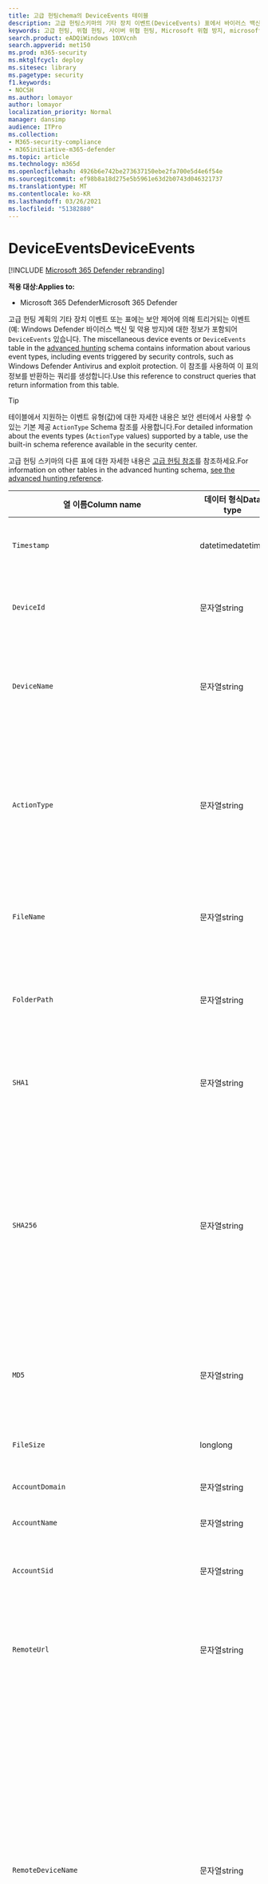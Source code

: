 ```yaml
---
title: 고급 헌팅chema의 DeviceEvents 테이블
description: 고급 헌팅스키마의 기타 장치 이벤트(DeviceEvents) 표에서 바이러스 백신, 방화벽 및 기타 이벤트 유형에 대해 자세히 알아보시다.
keywords: 고급 헌팅, 위협 헌팅, 사이버 위협 헌팅, Microsoft 위협 방지, microsoft 365, mtp, m365, 검색, 쿼리, 원격 분석, schema reference, kusto, table, column, data type, security events, antivirus, firewall, exploit guard, DeviceEvents
search.product: eADQiWindows 10XVcnh
search.appverid: met150
ms.prod: m365-security
ms.mktglfcycl: deploy
ms.sitesec: library
ms.pagetype: security
f1.keywords:
- NOCSH
ms.author: lomayor
author: lomayor
localization_priority: Normal
manager: dansimp
audience: ITPro
ms.collection:
- M365-security-compliance
- m365initiative-m365-defender
ms.topic: article
ms.technology: m365d
ms.openlocfilehash: 4926b6e742be273637150ebe2fa700e5d4e6f54e
ms.sourcegitcommit: ef98b8a18d275e5b5961e63d2b0743d046321737
ms.translationtype: MT
ms.contentlocale: ko-KR
ms.lasthandoff: 03/26/2021
ms.locfileid: "51382880"
---
```

# <a name="deviceevents"></a><span data-ttu-id="7dbf9-104">DeviceEvents</span><span class="sxs-lookup"><span data-stu-id="7dbf9-104">DeviceEvents</span></span>

[!INCLUDE [Microsoft 365 Defender rebranding](../includes/microsoft-defender.md)]

<span data-ttu-id="7dbf9-105">**적용 대상:**</span><span class="sxs-lookup"><span data-stu-id="7dbf9-105">**Applies to:**</span></span>
- <span data-ttu-id="7dbf9-106">Microsoft 365 Defender</span><span class="sxs-lookup"><span data-stu-id="7dbf9-106">Microsoft 365 Defender</span></span>

<span data-ttu-id="7dbf9-107">고급 헌팅 계획의 기타 장치 이벤트 또는 표에는 보안 제어에 의해 트리거되는 이벤트(예: Windows Defender 바이러스 백신 및 악용 방지)에 대한 정보가 포함되어 `DeviceEvents` 있습니다. [](advanced-hunting-overview.md)</span><span class="sxs-lookup"><span data-stu-id="7dbf9-107">The miscellaneous device events or `DeviceEvents` table in the [advanced hunting](advanced-hunting-overview.md) schema contains information about various event types, including events triggered by security controls, such as Windows Defender Antivirus and exploit protection.</span></span> <span data-ttu-id="7dbf9-108">이 참조를 사용하여 이 표의 정보를 반환하는 쿼리를 생성합니다.</span><span class="sxs-lookup"><span data-stu-id="7dbf9-108">Use this reference to construct queries that return information from this table.</span></span>

>[!TIP]
> <span data-ttu-id="7dbf9-109">테이블에서 지원하는 이벤트 유형(값)에 대한 자세한 내용은 보안 센터에서 사용할 수 있는 기본 제공 `ActionType` Schema 참조를 사용합니다.</span><span class="sxs-lookup"><span data-stu-id="7dbf9-109">For detailed information about the events types (`ActionType` values) supported by a table, use the built-in schema reference available in the security center.</span></span>

<span data-ttu-id="7dbf9-110">고급 헌팅 스키마의 다른 표에 대한 자세한 내용은 [고급 헌팅 참조](advanced-hunting-schema-tables.md)를 참조하세요.</span><span class="sxs-lookup"><span data-stu-id="7dbf9-110">For information on other tables in the advanced hunting schema, [see the advanced hunting reference](advanced-hunting-schema-tables.md).</span></span>


| <span data-ttu-id="7dbf9-111">열 이름</span><span class="sxs-lookup"><span data-stu-id="7dbf9-111">Column name</span></span> | <span data-ttu-id="7dbf9-112">데이터 형식</span><span class="sxs-lookup"><span data-stu-id="7dbf9-112">Data type</span></span> | <span data-ttu-id="7dbf9-113">설명</span><span class="sxs-lookup"><span data-stu-id="7dbf9-113">Description</span></span> |
|-------------|-----------|-------------|
| `Timestamp` | <span data-ttu-id="7dbf9-114">datetime</span><span class="sxs-lookup"><span data-stu-id="7dbf9-114">datetime</span></span> | <span data-ttu-id="7dbf9-115">이벤트가 기록된 날짜와 시간</span><span class="sxs-lookup"><span data-stu-id="7dbf9-115">Date and time when the event was recorded</span></span> |
| `DeviceId` | <span data-ttu-id="7dbf9-116">문자열</span><span class="sxs-lookup"><span data-stu-id="7dbf9-116">string</span></span> | <span data-ttu-id="7dbf9-117">서비스에서 시스템의 고유 식별자</span><span class="sxs-lookup"><span data-stu-id="7dbf9-117">Unique identifier for the machine in the service</span></span> |
| `DeviceName` | <span data-ttu-id="7dbf9-118">문자열</span><span class="sxs-lookup"><span data-stu-id="7dbf9-118">string</span></span> | <span data-ttu-id="7dbf9-119">컴퓨터의 FQDN(정규화된 도메인 이름)</span><span class="sxs-lookup"><span data-stu-id="7dbf9-119">Fully qualified domain name (FQDN) of the machine</span></span> |
| `ActionType` | <span data-ttu-id="7dbf9-120">문자열</span><span class="sxs-lookup"><span data-stu-id="7dbf9-120">string</span></span> | <span data-ttu-id="7dbf9-121">이벤트를 트리거한 활동의 유형입니다.</span><span class="sxs-lookup"><span data-stu-id="7dbf9-121">Type of activity that triggered the event.</span></span> <span data-ttu-id="7dbf9-122">자세한 내용은 포털 내 [Schema 참조를](advanced-hunting-schema-tables.md?#get-schema-information-in-the-security-center) 참조합니다.</span><span class="sxs-lookup"><span data-stu-id="7dbf9-122">See the [in-portal schema reference](advanced-hunting-schema-tables.md?#get-schema-information-in-the-security-center) for details</span></span> |
| `FileName` | <span data-ttu-id="7dbf9-123">문자열</span><span class="sxs-lookup"><span data-stu-id="7dbf9-123">string</span></span> | <span data-ttu-id="7dbf9-124">기록된 조치가 적용된 파일의 이름</span><span class="sxs-lookup"><span data-stu-id="7dbf9-124">Name of the file that the recorded action was applied to</span></span> |
| `FolderPath` | <span data-ttu-id="7dbf9-125">문자열</span><span class="sxs-lookup"><span data-stu-id="7dbf9-125">string</span></span> | <span data-ttu-id="7dbf9-126">기록된 작업이 적용된 파일이 들어 있는 폴더</span><span class="sxs-lookup"><span data-stu-id="7dbf9-126">Folder containing the file that the recorded action was applied to</span></span> |
| `SHA1` | <span data-ttu-id="7dbf9-127">문자열</span><span class="sxs-lookup"><span data-stu-id="7dbf9-127">string</span></span> | <span data-ttu-id="7dbf9-128">기록된 조치가 적용된 파일의 SHA-1</span><span class="sxs-lookup"><span data-stu-id="7dbf9-128">SHA-1 of the file that the recorded action was applied to</span></span> |
| `SHA256` | <span data-ttu-id="7dbf9-129">문자열</span><span class="sxs-lookup"><span data-stu-id="7dbf9-129">string</span></span> | <span data-ttu-id="7dbf9-130">기록된 조치가 적용된 파일의 SHA-256</span><span class="sxs-lookup"><span data-stu-id="7dbf9-130">SHA-256 of the file that the recorded action was applied to.</span></span> <span data-ttu-id="7dbf9-131">일반적으로이 필드는 채워지지 않습니다. 가능한 경우 SHA1 열을 사용합니다.</span><span class="sxs-lookup"><span data-stu-id="7dbf9-131">This field is usually not populated — use the SHA1 column when available.</span></span> |
| `MD5` | <span data-ttu-id="7dbf9-132">문자열</span><span class="sxs-lookup"><span data-stu-id="7dbf9-132">string</span></span> | <span data-ttu-id="7dbf9-133">기록된 작업이 적용된 파일의 MD5 해시입니다.</span><span class="sxs-lookup"><span data-stu-id="7dbf9-133">MD5 hash of the file that the recorded action was applied to</span></span> |
| `FileSize` | <span data-ttu-id="7dbf9-134">long</span><span class="sxs-lookup"><span data-stu-id="7dbf9-134">long</span></span> | <span data-ttu-id="7dbf9-135">파일 크기(bytes)입니다.</span><span class="sxs-lookup"><span data-stu-id="7dbf9-135">Size of the file in bytes</span></span> |
| `AccountDomain` | <span data-ttu-id="7dbf9-136">문자열</span><span class="sxs-lookup"><span data-stu-id="7dbf9-136">string</span></span> | <span data-ttu-id="7dbf9-137">계정의 도메인</span><span class="sxs-lookup"><span data-stu-id="7dbf9-137">Domain of the account</span></span> |
| `AccountName` | <span data-ttu-id="7dbf9-138">문자열</span><span class="sxs-lookup"><span data-stu-id="7dbf9-138">string</span></span> | <span data-ttu-id="7dbf9-139">계정의 사용자 이름</span><span class="sxs-lookup"><span data-stu-id="7dbf9-139">User name of the account</span></span> |
| `AccountSid` | <span data-ttu-id="7dbf9-140">문자열</span><span class="sxs-lookup"><span data-stu-id="7dbf9-140">string</span></span> | <span data-ttu-id="7dbf9-141">계정의 SID(보안 식별자)입니다.</span><span class="sxs-lookup"><span data-stu-id="7dbf9-141">Security Identifier (SID) of the account</span></span> |
| `RemoteUrl` | <span data-ttu-id="7dbf9-142">문자열</span><span class="sxs-lookup"><span data-stu-id="7dbf9-142">string</span></span> | <span data-ttu-id="7dbf9-143">연결된 URL 또는 FQDN(정규화된 도메인 이름)</span><span class="sxs-lookup"><span data-stu-id="7dbf9-143">URL or fully qualified domain name (FQDN) that was being connected to</span></span> |
| `RemoteDeviceName` | <span data-ttu-id="7dbf9-144">문자열</span><span class="sxs-lookup"><span data-stu-id="7dbf9-144">string</span></span> | <span data-ttu-id="7dbf9-145">영향을 받는 컴퓨터의 원격 작업을 수행한 컴퓨터의 이름입니다.</span><span class="sxs-lookup"><span data-stu-id="7dbf9-145">Name of the machine that performed a remote operation on the affected machine.</span></span> <span data-ttu-id="7dbf9-146">보고되는 이벤트에 따라 이 이름은 FQDN(정식 도메인 이름), NetBIOS 이름 또는 도메인 정보가 없는 호스트 이름일 수 있습니다.</span><span class="sxs-lookup"><span data-stu-id="7dbf9-146">Depending on the event being reported, this name could be a fully-qualified domain name (FQDN), a NetBIOS name, or a host name without domain information</span></span> |
| `ProcessId` | <span data-ttu-id="7dbf9-147">int</span><span class="sxs-lookup"><span data-stu-id="7dbf9-147">int</span></span> | <span data-ttu-id="7dbf9-148">새로 만든 프로세스의 PID(프로세스 ID)입니다.</span><span class="sxs-lookup"><span data-stu-id="7dbf9-148">Process ID (PID) of the newly created process</span></span> |
| `ProcessCommandLine` | <span data-ttu-id="7dbf9-149">문자열</span><span class="sxs-lookup"><span data-stu-id="7dbf9-149">string</span></span> | <span data-ttu-id="7dbf9-150">새 프로세스를 만드는 데 사용되는 명령줄</span><span class="sxs-lookup"><span data-stu-id="7dbf9-150">Command line used to create the new process</span></span> |
| `ProcessCreationTime` | <span data-ttu-id="7dbf9-151">datetime</span><span class="sxs-lookup"><span data-stu-id="7dbf9-151">datetime</span></span> | <span data-ttu-id="7dbf9-152">프로세스가 만들어진 날짜 및 시간</span><span class="sxs-lookup"><span data-stu-id="7dbf9-152">Date and time the process was created</span></span> |
| `ProcessTokenElevation` | <span data-ttu-id="7dbf9-153">문자열</span><span class="sxs-lookup"><span data-stu-id="7dbf9-153">string</span></span> | <span data-ttu-id="7dbf9-154">새로 만든 프로세스에 적용된 UAC(사용자 액세스 제어) 권한 상승의 유무를 나타내는 토큰 형식</span><span class="sxs-lookup"><span data-stu-id="7dbf9-154">Token type indicating the presence or absence of User Access Control (UAC) privilege elevation applied to the newly created process</span></span> |
| `LogonId` | <span data-ttu-id="7dbf9-155">문자열</span><span class="sxs-lookup"><span data-stu-id="7dbf9-155">string</span></span> | <span data-ttu-id="7dbf9-156">로그온 세션의 식별자입니다.</span><span class="sxs-lookup"><span data-stu-id="7dbf9-156">Identifier for a logon session.</span></span> <span data-ttu-id="7dbf9-157">이 식별자는 다시 시작 사이에 동일한 컴퓨터만 고유합니다.</span><span class="sxs-lookup"><span data-stu-id="7dbf9-157">This identifier is unique on the same machine only between restarts</span></span> |
| `RegistryKey` | <span data-ttu-id="7dbf9-158">문자열</span><span class="sxs-lookup"><span data-stu-id="7dbf9-158">string</span></span> | <span data-ttu-id="7dbf9-159">기록된 작업이 적용된 레지스트리 키</span><span class="sxs-lookup"><span data-stu-id="7dbf9-159">Registry key that the recorded action was applied to</span></span> |
| `RegistryValueName` | <span data-ttu-id="7dbf9-160">문자열</span><span class="sxs-lookup"><span data-stu-id="7dbf9-160">string</span></span> | <span data-ttu-id="7dbf9-161">기록된 작업이 적용된 레지스트리 값의 이름입니다.</span><span class="sxs-lookup"><span data-stu-id="7dbf9-161">Name of the registry value that the recorded action was applied to</span></span> |
| `RegistryValueData` | <span data-ttu-id="7dbf9-162">문자열</span><span class="sxs-lookup"><span data-stu-id="7dbf9-162">string</span></span> | <span data-ttu-id="7dbf9-163">기록된 작업이 적용된 레지스트리 값의 데이터</span><span class="sxs-lookup"><span data-stu-id="7dbf9-163">Data of the registry value that the recorded action was applied to</span></span> |
| `RemoteIP` | <span data-ttu-id="7dbf9-164">문자열</span><span class="sxs-lookup"><span data-stu-id="7dbf9-164">string</span></span> | <span data-ttu-id="7dbf9-165">연결된 IP 주소</span><span class="sxs-lookup"><span data-stu-id="7dbf9-165">IP address that was being connected to</span></span> |
| `RemotePort` | <span data-ttu-id="7dbf9-166">int</span><span class="sxs-lookup"><span data-stu-id="7dbf9-166">int</span></span> | <span data-ttu-id="7dbf9-167">연결되고 있는 원격 장치의 TCP 포트</span><span class="sxs-lookup"><span data-stu-id="7dbf9-167">TCP port on the remote device that was being connected to</span></span> |
| `LocalIP` | <span data-ttu-id="7dbf9-168">문자열</span><span class="sxs-lookup"><span data-stu-id="7dbf9-168">string</span></span> | <span data-ttu-id="7dbf9-169">통신 중에 사용되는 로컬 컴퓨터로 할당된 IP 주소</span><span class="sxs-lookup"><span data-stu-id="7dbf9-169">IP address assigned to the local machine used during communication</span></span> |
| `LocalPort` | <span data-ttu-id="7dbf9-170">int</span><span class="sxs-lookup"><span data-stu-id="7dbf9-170">int</span></span> | <span data-ttu-id="7dbf9-171">통신 중에 사용되는 로컬 컴퓨터의 TCP 포트</span><span class="sxs-lookup"><span data-stu-id="7dbf9-171">TCP port on the local machine used during communication</span></span> |
| `FileOriginUrl` | <span data-ttu-id="7dbf9-172">문자열</span><span class="sxs-lookup"><span data-stu-id="7dbf9-172">string</span></span> | <span data-ttu-id="7dbf9-173">파일을 다운로드한 URL</span><span class="sxs-lookup"><span data-stu-id="7dbf9-173">URL where the file was downloaded from</span></span> |
| `FileOriginIP` | <span data-ttu-id="7dbf9-174">문자열</span><span class="sxs-lookup"><span data-stu-id="7dbf9-174">string</span></span> | <span data-ttu-id="7dbf9-175">파일을 다운로드한 IP 주소</span><span class="sxs-lookup"><span data-stu-id="7dbf9-175">IP address where the file was downloaded from</span></span> |
| `InitiatingProcessSHA1` | <span data-ttu-id="7dbf9-176">문자열</span><span class="sxs-lookup"><span data-stu-id="7dbf9-176">string</span></span> | <span data-ttu-id="7dbf9-177">이벤트를 시작한 프로세스(이미지 파일)의 SHA-1</span><span class="sxs-lookup"><span data-stu-id="7dbf9-177">SHA-1 of the process (image file) that initiated the event</span></span> |
| `InitiatingProcessSHA256` | <span data-ttu-id="7dbf9-178">문자열</span><span class="sxs-lookup"><span data-stu-id="7dbf9-178">string</span></span> | <span data-ttu-id="7dbf9-179">이벤트를 시작한 프로세스(이미지 파일)의 SHA-256입니다.</span><span class="sxs-lookup"><span data-stu-id="7dbf9-179">SHA-256 of the process (image file) that initiated the event.</span></span> <span data-ttu-id="7dbf9-180">일반적으로이 필드는 채워지지 않습니다. 가능한 경우 SHA1 열을 사용합니다.</span><span class="sxs-lookup"><span data-stu-id="7dbf9-180">This field is usually not populated — use the SHA1 column when available.</span></span> |
| `InitiatingProcessMD5` | <span data-ttu-id="7dbf9-181">문자열</span><span class="sxs-lookup"><span data-stu-id="7dbf9-181">string</span></span> | <span data-ttu-id="7dbf9-182">이벤트를 시작한 프로세스(이미지 파일)의 MD5 해시입니다.</span><span class="sxs-lookup"><span data-stu-id="7dbf9-182">MD5 hash of the process (image file) that initiated the event</span></span> |
| `InitiatingProcessFileName` | <span data-ttu-id="7dbf9-183">문자열</span><span class="sxs-lookup"><span data-stu-id="7dbf9-183">string</span></span> | <span data-ttu-id="7dbf9-184">이벤트를 시작한 프로세스의 이름입니다.</span><span class="sxs-lookup"><span data-stu-id="7dbf9-184">Name of the process that initiated the event</span></span> |
| `InitiatingProcessFileSize` | <span data-ttu-id="7dbf9-185">long</span><span class="sxs-lookup"><span data-stu-id="7dbf9-185">long</span></span> | <span data-ttu-id="7dbf9-186">이벤트를 담당하는 프로세스를 시작한 파일의 크기입니다.</span><span class="sxs-lookup"><span data-stu-id="7dbf9-186">Size of the file that ran the process responsible for the event</span></span> |
| `InitiatingProcessFolderPath` | <span data-ttu-id="7dbf9-187">문자열</span><span class="sxs-lookup"><span data-stu-id="7dbf9-187">string</span></span> | <span data-ttu-id="7dbf9-188">이벤트를 시작한 프로세스(이미지 파일)가 포함된 폴더</span><span class="sxs-lookup"><span data-stu-id="7dbf9-188">Folder containing the process (image file) that initiated the event</span></span> |
| `InitiatingProcessId` | <span data-ttu-id="7dbf9-189">int</span><span class="sxs-lookup"><span data-stu-id="7dbf9-189">int</span></span> | <span data-ttu-id="7dbf9-190">이벤트를 시작한 프로세스의 PID(프로세스 ID)입니다.</span><span class="sxs-lookup"><span data-stu-id="7dbf9-190">Process ID (PID) of the process that initiated the event</span></span> |
| `InitiatingProcessCommandLine` | <span data-ttu-id="7dbf9-191">문자열</span><span class="sxs-lookup"><span data-stu-id="7dbf9-191">string</span></span> | <span data-ttu-id="7dbf9-192">이벤트를 시작한 프로세스를 실행하는 데 사용되는 명령줄</span><span class="sxs-lookup"><span data-stu-id="7dbf9-192">Command line used to run the process that initiated the event</span></span> |
| `InitiatingProcessCreationTime` | <span data-ttu-id="7dbf9-193">datetime</span><span class="sxs-lookup"><span data-stu-id="7dbf9-193">datetime</span></span> | <span data-ttu-id="7dbf9-194">이벤트를 시작한 프로세스가 시작된 날짜 및 시간</span><span class="sxs-lookup"><span data-stu-id="7dbf9-194">Date and time when the process that initiated the event was started</span></span> |
| `InitiatingProcessAccountDomain` | <span data-ttu-id="7dbf9-195">문자열</span><span class="sxs-lookup"><span data-stu-id="7dbf9-195">string</span></span> | <span data-ttu-id="7dbf9-196">이벤트를 담당하는 프로세스를 시작한 계정의 도메인입니다.</span><span class="sxs-lookup"><span data-stu-id="7dbf9-196">Domain of the account that ran the process responsible for the event</span></span> |
| `InitiatingProcessAccountName` | <span data-ttu-id="7dbf9-197">문자열</span><span class="sxs-lookup"><span data-stu-id="7dbf9-197">string</span></span> | <span data-ttu-id="7dbf9-198">이벤트를 담당하는 프로세스를 시작한 계정의 사용자 이름입니다.</span><span class="sxs-lookup"><span data-stu-id="7dbf9-198">User name of the account that ran the process responsible for the event</span></span> |
| `InitiatingProcessAccountSid` | <span data-ttu-id="7dbf9-199">문자열</span><span class="sxs-lookup"><span data-stu-id="7dbf9-199">string</span></span> | <span data-ttu-id="7dbf9-200">이벤트를 담당하는 프로세스를 시작한 계정의 SID(보안 식별자)입니다.</span><span class="sxs-lookup"><span data-stu-id="7dbf9-200">Security Identifier (SID) of the account that ran the process responsible for the event</span></span> |
| `InitiatingProcessAccountUpn` | <span data-ttu-id="7dbf9-201">문자열</span><span class="sxs-lookup"><span data-stu-id="7dbf9-201">string</span></span> | <span data-ttu-id="7dbf9-202">이벤트를 담당하는 프로세스를 시작한 계정의 UPN(사용자 계정 이름)입니다.</span><span class="sxs-lookup"><span data-stu-id="7dbf9-202">User principal name (UPN) of the account that ran the process responsible for the event</span></span> |
| `InitiatingProcessAccountObjectId` | <span data-ttu-id="7dbf9-203">문자열</span><span class="sxs-lookup"><span data-stu-id="7dbf9-203">string</span></span> | <span data-ttu-id="7dbf9-204">이벤트를 담당하는 프로세스를 시작한 사용자 계정의 Azure AD 개체 ID입니다.</span><span class="sxs-lookup"><span data-stu-id="7dbf9-204">Azure AD object ID of the user account that ran the process responsible for the event</span></span> |
| `InitiatingProcessVersionInfoCompanyName` | <span data-ttu-id="7dbf9-205">문자열</span><span class="sxs-lookup"><span data-stu-id="7dbf9-205">string</span></span> | <span data-ttu-id="7dbf9-206">이벤트를 담당하는 프로세스의 버전 정보(이미지 파일)의 회사 이름</span><span class="sxs-lookup"><span data-stu-id="7dbf9-206">Company name from the version information of the process (image file) responsible for the event</span></span> |
| `InitiatingProcessVersionInfoProductName` | <span data-ttu-id="7dbf9-207">문자열</span><span class="sxs-lookup"><span data-stu-id="7dbf9-207">string</span></span> | <span data-ttu-id="7dbf9-208">이벤트를 담당하는 프로세스의 버전 정보(이미지 파일)의 제품 이름</span><span class="sxs-lookup"><span data-stu-id="7dbf9-208">Product name from the version information of the process (image file) responsible for the event</span></span> |
| `InitiatingProcessVersionInfoProductVersion` | <span data-ttu-id="7dbf9-209">문자열</span><span class="sxs-lookup"><span data-stu-id="7dbf9-209">string</span></span> | <span data-ttu-id="7dbf9-210">이벤트를 담당하는 프로세스의 버전 정보(이미지 파일)의 제품 버전</span><span class="sxs-lookup"><span data-stu-id="7dbf9-210">Product version from the version information of the process (image file) responsible for the event</span></span> |
|` InitiatingProcessVersionInfoInternalFileName` | <span data-ttu-id="7dbf9-211">문자열</span><span class="sxs-lookup"><span data-stu-id="7dbf9-211">string</span></span> | <span data-ttu-id="7dbf9-212">이벤트를 담당하는 프로세스의 버전 정보(이미지 파일)의 내부 파일 이름</span><span class="sxs-lookup"><span data-stu-id="7dbf9-212">Internal file name from the version information of the process (image file) responsible for the event</span></span> |
| `InitiatingProcessVersionInfoOriginalFileName` | <span data-ttu-id="7dbf9-213">문자열</span><span class="sxs-lookup"><span data-stu-id="7dbf9-213">string</span></span> | <span data-ttu-id="7dbf9-214">이벤트를 담당하는 프로세스의 버전 정보(이미지 파일)의 원래 파일 이름입니다.</span><span class="sxs-lookup"><span data-stu-id="7dbf9-214">Original file name from the version information of the process (image file) responsible for the event</span></span> |
| `InitiatingProcessVersionInfoFileDescription` | <span data-ttu-id="7dbf9-215">문자열</span><span class="sxs-lookup"><span data-stu-id="7dbf9-215">string</span></span> | <span data-ttu-id="7dbf9-216">이벤트를 담당하는 프로세스(이미지 파일)의 버전 정보 설명</span><span class="sxs-lookup"><span data-stu-id="7dbf9-216">Description from the version information of the process (image file) responsible for the event</span></span> |
| `InitiatingProcessParentId` | <span data-ttu-id="7dbf9-217">int</span><span class="sxs-lookup"><span data-stu-id="7dbf9-217">int</span></span> | <span data-ttu-id="7dbf9-218">이벤트를 담당하는 프로세스를 시작한 상위 프로세스의 PID(프로세스 ID)입니다.</span><span class="sxs-lookup"><span data-stu-id="7dbf9-218">Process ID (PID) of the parent process that spawned the process responsible for the event</span></span> |
| `InitiatingProcessParentFileName` | <span data-ttu-id="7dbf9-219">문자열</span><span class="sxs-lookup"><span data-stu-id="7dbf9-219">string</span></span> | <span data-ttu-id="7dbf9-220">이벤트를 담당하는 프로세스를 시작한 상위 프로세스의 이름입니다.</span><span class="sxs-lookup"><span data-stu-id="7dbf9-220">Name of the parent process that spawned the process responsible for the event</span></span> |
| `InitiatingProcessParentCreationTime` | <span data-ttu-id="7dbf9-221">datetime</span><span class="sxs-lookup"><span data-stu-id="7dbf9-221">datetime</span></span> | <span data-ttu-id="7dbf9-222">이벤트를 담당하는 프로세스의 부모가 시작된 날짜 및 시간입니다.</span><span class="sxs-lookup"><span data-stu-id="7dbf9-222">Date and time when the parent of the process responsible for the event was started</span></span> |
| `InitiatingProcessLogonId` | <span data-ttu-id="7dbf9-223">문자열</span><span class="sxs-lookup"><span data-stu-id="7dbf9-223">string</span></span> | <span data-ttu-id="7dbf9-224">이벤트를 시작한 프로세스의 로그온 세션 식별자입니다.</span><span class="sxs-lookup"><span data-stu-id="7dbf9-224">Identifier for a logon session of the process that initiated the event.</span></span> <span data-ttu-id="7dbf9-225">이 식별자는 다시 시작 사이에 동일한 컴퓨터만 고유합니다.</span><span class="sxs-lookup"><span data-stu-id="7dbf9-225">This identifier is unique on the same machine only between restarts</span></span> |
| `ReportId` | <span data-ttu-id="7dbf9-226">long</span><span class="sxs-lookup"><span data-stu-id="7dbf9-226">long</span></span> | <span data-ttu-id="7dbf9-227">반복 카운터를 기반으로 하는 이벤트 식별자입니다.</span><span class="sxs-lookup"><span data-stu-id="7dbf9-227">Event identifier based on a repeating counter.</span></span> <span data-ttu-id="7dbf9-228">고유한 이벤트를 식별하려면 이 열을 DeviceName 및 Timestamp 열과 함께 사용해야 합니다.</span><span class="sxs-lookup"><span data-stu-id="7dbf9-228">To identify unique events, this column must be used in conjunction with the DeviceName and Timestamp columns</span></span> |
| `AppGuardContainerId` | <span data-ttu-id="7dbf9-229">문자열</span><span class="sxs-lookup"><span data-stu-id="7dbf9-229">string</span></span> | <span data-ttu-id="7dbf9-230">Application Guard에서 브라우저 활동을 격리하기 위해 사용하는 가상화된 컨테이너의 식별자</span><span class="sxs-lookup"><span data-stu-id="7dbf9-230">Identifier for the virtualized container used by Application Guard to isolate browser activity</span></span> |
| `AdditionalFields` | <span data-ttu-id="7dbf9-231">문자열</span><span class="sxs-lookup"><span data-stu-id="7dbf9-231">string</span></span> | <span data-ttu-id="7dbf9-232">JSON 배열 형식의 이벤트에 대한 추가 정보</span><span class="sxs-lookup"><span data-stu-id="7dbf9-232">Additional information about the event in JSON array format</span></span> |

## <a name="related-topics"></a><span data-ttu-id="7dbf9-233">관련 항목</span><span class="sxs-lookup"><span data-stu-id="7dbf9-233">Related topics</span></span>
- [<span data-ttu-id="7dbf9-234">고급 헌팅 개요</span><span class="sxs-lookup"><span data-stu-id="7dbf9-234">Advanced hunting overview</span></span>](advanced-hunting-overview.md)
- [<span data-ttu-id="7dbf9-235">쿼리 언어 배우기</span><span class="sxs-lookup"><span data-stu-id="7dbf9-235">Learn the query language</span></span>](advanced-hunting-query-language.md)
- [<span data-ttu-id="7dbf9-236">공유 쿼리 사용</span><span class="sxs-lookup"><span data-stu-id="7dbf9-236">Use shared queries</span></span>](advanced-hunting-shared-queries.md)
- [<span data-ttu-id="7dbf9-237">장치, 전자 메일, 앱 및 ID를 검색합니다.</span><span class="sxs-lookup"><span data-stu-id="7dbf9-237">Hunt across devices, emails, apps, and identities</span></span>](advanced-hunting-query-emails-devices.md)
- [<span data-ttu-id="7dbf9-238">스키마의 이해</span><span class="sxs-lookup"><span data-stu-id="7dbf9-238">Understand the schema</span></span>](advanced-hunting-schema-tables.md)
- [<span data-ttu-id="7dbf9-239">쿼리 모범 사례 적용</span><span class="sxs-lookup"><span data-stu-id="7dbf9-239">Apply query best practices</span></span>](advanced-hunting-best-practices.md)
